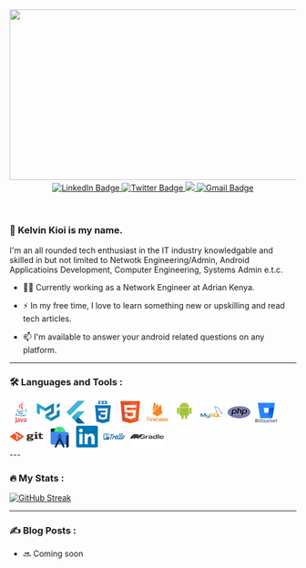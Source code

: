 <div align="center">
  <img src="https://media.giphy.com/media/dWesBcTLavkZuG35MI/giphy.gif" width="600" height="300"/>
</div>
<div id="header" align="center">
  <!-- <img src="https://media.giphy.com/media/M9gbBd9nbDrOTu1Mqx/giphy.gif" width="100"/> -->
  <div id="badges">
    <a href="https://www.linkedin.com/in/kelvin-kariuki">
      <img src="https://img.shields.io/badge/LinkedIn-blue?style=for-the-badge&logo=linkedin&logoColor=white" alt="LinkedIn Badge"/>
    </a>
    <!-- <img src="https://img.shields.io/badge/YouTube-red?style=for-the-badge&logo=youtube&logoColor=white" alt="Youtube Badge"/> -->
    <a href="https://twitter.com/wa_nagi">
      <img src="https://img.shields.io/badge/Twitter-blue?style=for-the-badge&logo=twitter&logoColor=white" alt="Twitter Badge"/>
    </a>
    <a href="https://www.upwork.com/freelancers/~01ab05b6f8ac7a8ff1">
      <img src="https://img.shields.io/badge/UpWork-6FDA44?style=for-the-badge&logo=Upwork&logoColor=white"/>
    </a>
    <a href="mailTo:kevokevisme@gmail.com">
      <img src="https://img.shields.io/badge/Gmail-red?style=for-the-badge&logo=gmail&logoColor=white" alt="Gmail Badge"/>
    </a>
  </div>
  <img src="https://komarev.com/ghpvc/?username=wanagi&style=flat-square&color=blue" alt=""/>
   
  <h1>
    <!--
    hey there
    <img src="https://media.giphy.com/media/hvRJCLFzcasrR4ia7z/giphy.gif" width="30px"/>
    -->
  </h1>
  
</div>

### 🧔‍ Kelvin Kioi is my name.
<!--A dedicated Application Developer adept at creating new programs and solutions that can be used to solve real life problems <img src="https://media.giphy.com/media/WUlplcMpOCEmTGBtBW/giphy.gif" width="30"> -->
I'm an all rounded tech enthusiast in the IT industry knowledgable and skilled in but not limited to Netwotk Engineering/Admin, Android Applicatioins Development, Computer Engineering, Systems Admin e.t.c.
- 👨‍💻 Currently working as a Network Engineer at Adrian Kenya.

<!-- - :seedling: Exploring Technical Content Writing. -->

- :zap: In my free time, I love to learn something new or upskilling and read tech articles.

- :mailbox: I'm available to answer your android related questions on any platform.
---

### :hammer_and_wrench: Languages and Tools :
<div>
  <img src="https://github.com/devicons/devicon/blob/master/icons/java/java-original-wordmark.svg" title="Java" alt="Java" width="40" height="40"/>&nbsp;
  <img src="https://github.com/devicons/devicon/blob/master/icons/materialui/materialui-original.svg" title="Material UI" alt="Material UI" width="40" height="40"/>&nbsp;
  <img src="https://github.com/devicons/devicon/blob/master/icons/flutter/flutter-original.svg" title="Flutter" alt="Flutter" width="40" height="40"/>&nbsp;
  <img src="https://github.com/devicons/devicon/blob/master/icons/css3/css3-plain-wordmark.svg"  title="CSS3" alt="CSS" width="40" height="40"/>&nbsp;
  <img src="https://github.com/devicons/devicon/blob/master/icons/html5/html5-original.svg" title="HTML5" alt="HTML" width="40" height="40"/>&nbsp;
  <img src="https://github.com/devicons/devicon/blob/master/icons/firebase/firebase-plain-wordmark.svg" title="Firebase" alt="Firebase" width="40" height="40"/>&nbsp;
  <img src="https://github.com/devicons/devicon/blob/master/icons/android/android-original-wordmark.svg" title="Android" width="40" height="40"/>&nbsp;
  <img src="https://github.com/devicons/devicon/blob/master/icons/mysql/mysql-original-wordmark.svg" title="MySQL"  alt="MySQL" width="40" height="40"/>&nbsp;
  <img src="https://github.com/devicons/devicon/blob/master/icons/php/php-original.svg" title="PHP" width="40" height="40"/>&nbsp;
  <img src="https://github.com/devicons/devicon/blob/master/icons/bitbucket/bitbucket-original-wordmark.svg" title="Bitbucket" width="40" height="40"/>&nbsp;
  <img src="https://github.com/devicons/devicon/blob/master/icons/git/git-original-wordmark.svg" title="Git" **alt="Git" width="60" height="40"/>&nbsp;
  <img src="https://github.com/devicons/devicon/blob/master/icons/androidstudio/androidstudio-original.svg" title="Android Studio" width="40" height="40"/>&nbsp;
  <img src="https://github.com/devicons/devicon/blob/master/icons/linkedin/linkedin-original.svg" title="LinkedIn" width="40" height="40"/>&nbsp;
  <img src="https://github.com/devicons/devicon/blob/master/icons/trello/trello-plain-wordmark.svg" title="Trello" width="40" height="40"/>&nbsp;
  <img src="https://github.com/devicons/devicon/blob/master/icons/gradle/gradle-plain-wordmark.svg" title="Gradle" width="60" height="40"/>
  <!-- <img src="" title="Android Studio" width="40" height="40"/>
  <img src="" title="Android Studio" width="40" height="40"/> -->
</div>
---

### :fire: My Stats :
[![GitHub Streak](http://github-readme-streak-stats.herokuapp.com?user=wanagi&theme=dark&background=000000)](https://git.io/streak-stats)

<!-- 
[![Top Langs](https://github-readme-stats.vercel.app/api/top-langs/?username=wanagi&layout=compact&theme=vision-friendly-dark)](https://github.com/anuraghazra/github-readme-stats)
-->

---

### :writing_hand: Blog Posts :
- 🔜 Coming soon
<!-- BLOG-POST-LIST:START -->
<!-- BLOG-POST-LIST:END -->
